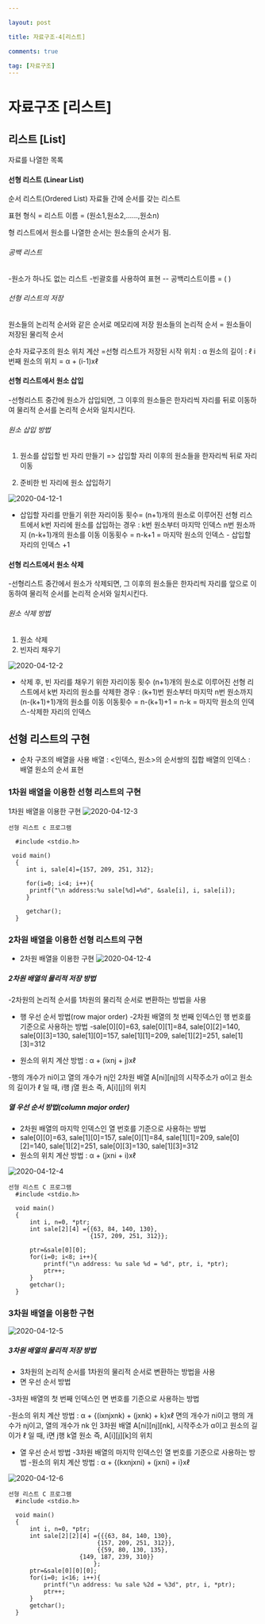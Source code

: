 ```yaml
---

layout: post

title: 자료구조-4[리스트]

comments: true

tag: [자료구조]
---
```


# 자료구조 [리스트]

## 리스트 [List]
자료를 나열한 목록

#### 선형 리스트 (Linear List)
순서 리스트(Ordered List)
자료들 간에 순서를 갖는 리스트

표현 형식 =
리스트 이름 = (원소1,원소2,......,원소n)

형 리스트에서 원소를 나열한 순서는 원소들의 순서가 됨.

###### 공백 리스트
-원소가 하나도 없는 리스트
-빈괄호를 사용하여 표현
-- 공백리스트이름 = ( )

###### 선형 리스트의 저장
원소들의 논리적 순서와 같은 순서로 메모리에 저장
원소들의 논리적 순서 = 원소들이 저장된 물리적 순서

순차 자료구조의 원소 위치 계산
=선형 리스트가 저장된 시작 위치 : α
원소의 길이 :  ℓ
i번째 원소의 위치 =  α + (i-1)ⅹℓ  

#### 선형 리스트에서 원소 삽입

-선형리스트 중간에 원소가 삽입되면, 그 이후의 원소들은 한자리씩 자리를 뒤로 이동하여 물리적 순서를 논리적 순서와 일치시킨다.

###### 원소 삽입 방법
 1. 원소를 삽입할 빈 자리 만들기 => 삽입할 자리 이후의 원소들을 한자리씩 뒤로 자리 이동

 2. 준비한 빈 자리에 원소 삽입하기

 ![2020-04-12-1](https://user-images.githubusercontent.com/62532608/79060084-005cd080-7cbc-11ea-9533-de777c8097e4.png)

 * 삽입할 자리를 만들기 위한 자리이동 횟수=
 (n+1)개의 원소로 이루어진 선형 리스트에서 k번 자리에 원소를 삽입하는 경우 : k번 원소부터 마지막 인덱스 n번 원소까지 (n-k+1)개의 원소를 이동
이동횟수 = n-k+1 = 마지막 원소의 인덱스 - 삽입할 자리의 인덱스 +1

#### 선형 리스트에서 원소 삭제

-선형리스트 중간에서 원소가 삭제되면, 그 이후의 원소들은 한자리씩 자리를 앞으로 이동하여 물리적 순서를 논리적 순서와 일치시킨다.

###### 원소 삭제 방법
1. 원소 삭제
2. 빈자리 채우기

![2020-04-12-2](https://user-images.githubusercontent.com/62532608/79060139-592c6900-7cbc-11ea-8079-3fc944c0519c.png)

* 삭제 후, 빈 자리를 채우기 위한 자리이동 횟수
(n+1)개의 원소로 이루어진 선형 리스트에서 k번 자리의 원소를 삭제한 경우 : (k+1)번 원소부터 마지막 n번 원소까지 (n-(k+1)+1)개의 원소를 이동
이동횟수 = n-(k+1)+1 = n-k = 마지막 원소의 인덱스-삭제한 자리의 인덱스

## 선형 리스트의 구현
* 순차 구조의 배열을 사용
배열  : <인덱스, 원소>의 순서쌍의 집합
배열의 인덱스 : 배열 원소의 순서 표현

### 1차원 배열을 이용한 선형 리스트의 구현

1차원 배열을 이용한 구현
![2020-04-12-3](https://user-images.githubusercontent.com/62532608/79060197-1919b600-7cbd-11ea-8c45-8bfd5b157efb.png)

```
선형 리스트 c 프로그램

  #include <stdio.h>

 void main()
  {
     int i, sale[4]={157, 209, 251, 312};

     for(i=0; i<4; i++){
      printf("\n address:%u sale[%d]=%d", &sale[i], i, sale[i]);
     }

     getchar();
  }

```

### 2차원 배열을 이용한 선형 리스트의 구현

* 2차원 배열을 이용한 구현
![2020-04-12-4](https://user-images.githubusercontent.com/62532608/79060220-8a596900-7cbd-11ea-9055-43cac887c814.png)

##### 2차원 배열의 물리적 저장 방법
-2차원의 논리적 순서를 1차원의 물리적 순서로 변환하는 방법을 사용

* 행 우선 순서 방법(row major order)
-2차원 배열의 첫 번째 인덱스인 행 번호를 기준으로 사용하는 방법
-sale[0][0]=63, sale[0][1]=84, sale[0][2]=140, sale[0][3]=130, sale[1][0]=157, sale[1][1]=209, sale[1][2]=251, sale[1][3]=312

* 원소의 위치 계산 방법 : α + (iⅹnj + j)ⅹℓ

-행의 개수가 ni이고 열의 개수가 nj인 2차원 배열 A[ni][nj]의 시작주소가 α이고
원소의 길이가 ℓ 일 때, i행 j열 원소 즉, A[i][j]의 위치

##### 열 우선 순서 방법(column major order)

* 2차원 배열의 마지막 인덱스인 열 번호를 기준으로 사용하는 방법
* sale[0][0]=63, sale[1][0]=157, sale[0][1]=84, sale[1][1]=209, sale[0][2]=140, sale[1][2]=251, sale[0][3]=130, sale[1][3]=312
* 원소의 위치 계산 방법 : α + (jⅹni + i)ⅹℓ

![2020-04-12-4](https://user-images.githubusercontent.com/62532608/79060340-e1137280-7cbe-11ea-86da-c00d1419c320.png)

```
선형 리스트 C 프로그램
  #include <stdio.h>
 
  void main()
  {
      int i, n=0, *ptr;
      int sale[2][4] ={{63, 84, 140, 130},
                       {157, 209, 251, 312}};
     
      ptr=&sale[0][0];
      for(i=0; i<8; i++){       
          printf("\n address: %u sale %d = %d", ptr, i, *ptr);
          ptr++;
      }
      getchar();
  }
```
### 3차원 배열을 이용한 구현

![2020-04-12-5](https://user-images.githubusercontent.com/62532608/79060485-7400dc80-7cc0-11ea-9ee7-5c367eba22b3.png)

##### 3차원 배열의 물리적 저장 방법

* 3차원의 논리적 순서를 1차원의 물리적 순서로 변환하는 방법을 사용
* 면 우선 순서 방법

-3차원 배열의 첫 번째 인덱스인 면 번호를 기준으로 사용하는 방법

-원소의 위치 계산 방법 : α + {(iⅹnjⅹnk) + (jⅹnk) + k}ⅹℓ
면의 개수가 ni이고 행의 개수가 nj이고, 열의 개수가 nk 인 3차원 배열 A[ni][nj][nk],
시작주소가 α이고 원소의 길이가 ℓ 일 때, i면 j행 k열 원소 즉, A[i][j][k]의 위치

* 열 우선 순서 방법
-3차원 배열의 마지막 인덱스인 열 번호를 기준으로 사용하는 방법
-원소의 위치 계산 방법 : α + {(kⅹnjⅹni) + (jⅹni) + i}ⅹℓ

![2020-04-12-6](https://user-images.githubusercontent.com/62532608/79060519-ef628e00-7cc0-11ea-93ff-ffdd59d97c69.png)

```
선형 리스트 C 프로그램
  #include <stdio.h>
 
  void main()
  {
      int i, n=0, *ptr;
      int sale[2][2][4] ={{{63, 84, 140, 130},  
                    	 {157, 209, 251, 312}},
 	                     {{59, 80, 130, 135},  
       		        {149, 187, 239, 310}}
                        };
      ptr=&sale[0][0][0];  
      for(i=0; i<16; i++){       
          printf("\n address: %u sale %2d = %3d", ptr, i, *ptr);
          ptr++;
      }
      getchar();
  }
```
